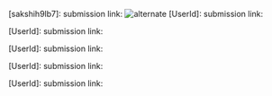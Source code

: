 [sakshih9lb7]: 
submission link: 
![alternate](https://github.com/user-attachments/assets/ff488162-2c48-48a8-81d6-af2706db8531)
[UserId]: 
submission link:

[UserId]: 
submission link: 

[UserId]:
submission link: 

[UserId]:
submission link: 

[UserId]:
submission link: 
